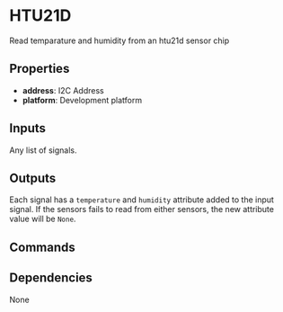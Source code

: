 HTU21D
======

Read temparature and humidity from an htu21d sensor chip

Properties
----------
- **address**: I2C Address
- **platform**: Development platform

Inputs
------

Any list of signals.

Outputs
-------

Each signal has a `temperature` and `humidity` attribute added to the input signal.
If the sensors fails to read from either sensors, the new attribute value will be `None`.

Commands
--------

Dependencies
------------
None
